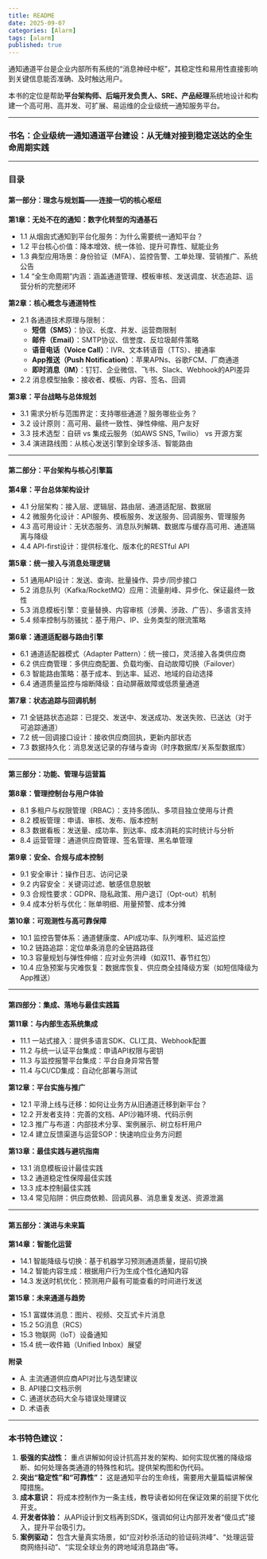 ```yaml
---
title: README
date: 2025-09-07
categories: [Alarm]
tags: [alarm]
published: true
---
```


通知通道平台是企业内部所有系统的“消息神经中枢”，其稳定性和易用性直接影响到关键信息能否准确、及时触达用户。

本书的定位是帮助**平台架构师、后端开发负责人、SRE、产品经理**系统地设计和构建一个高可用、高并发、可扩展、易运维的企业级统一通知服务平台。

---

### **书名：企业级统一通知通道平台建设：从无缝对接到稳定送达的全生命周期实践**

---

### **目录**

#### **第一部分：理念与规划篇——连接一切的核心枢纽**

**第1章：无处不在的通知：数字化转型的沟通基石**
*   1.1 从烟囱式通知到平台化服务：为什么需要统一通知平台？
*   1.2 平台核心价值：降本增效、统一体验、提升可靠性、赋能业务
*   1.3 典型应用场景：身份验证（MFA）、监控告警、工单处理、营销推广、系统公告
*   1.4 “全生命周期”内涵：涵盖通道管理、模板审核、发送调度、状态追踪、运营分析的完整闭环

**第2章：核心概念与通道特性**
*   2.1 各通道技术原理与限制：
    *   **短信（SMS）**：协议、长度、并发、运营商限制
    *   **邮件（Email）**：SMTP协议、信誉度、反垃圾邮件策略
    *   **语音电话（Voice Call）**：IVR、文本转语音（TTS）、接通率
    *   **App推送（Push Notification）**：苹果APNs、谷歌FCM、厂商通道
    *   **即时消息（IM）**：钉钉、企业微信、飞书、Slack、Webhook的API差异
*   2.2 消息模型抽象：接收者、模板、内容、签名、回调

**第3章：平台战略与总体规划**
*   3.1 需求分析与范围界定：支持哪些通道？服务哪些业务？
*   3.2 设计原则：高可用、最终一致性、弹性伸缩、用户友好
*   3.3 技术选型：自研 vs 集成云服务（如AWS SNS, Twilio） vs 开源方案
*   3.4 演进路线图：从核心发送引擎到全球多活、智能路由

---

#### **第二部分：平台架构与核心引擎篇**

**第4章：平台总体架构设计**
*   4.1 分层架构：接入层、逻辑层、路由层、通道适配层、数据层
*   4.2 微服务化设计：API服务、模板服务、发送服务、回调服务、管理服务
*   4.3 高可用设计：无状态服务、消息队列解耦、数据库与缓存高可用、通道隔离与降级
*   4.4 API-first设计：提供标准化、版本化的RESTful API

**第5章：统一接入与消息处理逻辑**
*   5.1 通用API设计：发送、查询、批量操作、异步/同步接口
*   5.2 消息队列（Kafka/RocketMQ）应用：流量削峰、异步化、保证最终一致性
*   5.3 消息模板引擎：变量替换、内容审核（涉黄、涉政、广告）、多语言支持
*   5.4 频率控制与防骚扰：基于用户、IP、业务类型的限流策略

**第6章：通道适配器与路由引擎**
*   6.1 通道适配器模式（Adapter Pattern）：统一接口，灵活接入各类供应商
*   6.2 供应商管理：多供应商配置、负载均衡、自动故障切换（Failover）
*   6.3 智能路由策略：基于成本、到达率、延迟、地域的自动选择
*   6.4 通道质量监控与熔断降级：自动屏蔽故障或低质量通道

**第7章：状态追踪与回调机制**
*   7.1 全链路状态追踪：已提交、发送中、发送成功、发送失败、已送达（对于可追踪通道）
*   7.2 统一回调接口设计：接收供应商回执，更新内部状态
*   7.3 数据持久化：消息发送记录的存储与查询（时序数据库/关系型数据库）

---

#### **第三部分：功能、管理与运营篇**

**第8章：管理控制台与用户体验**
*   8.1 多租户与权限管理（RBAC）：支持多团队、多项目独立使用与计费
*   8.2 模板管理：申请、审核、发布、版本控制
*   8.3 数据看板：发送量、成功率、到达率、成本消耗的实时统计与分析
*   8.4 运营管理：通道供应商管理、签名管理、黑名单管理

**第9章：安全、合规与成本控制**
*   9.1 安全审计：操作日志、访问记录
*   9.2 内容安全：关键词过滤、敏感信息脱敏
*   9.3 合规性要求：GDPR、隐私政策、用户退订（Opt-out）机制
*   9.4 成本分析与优化：账单明细、用量预警、成本分摊

**第10章：可观测性与高可靠保障**
*   10.1 监控告警体系：通道健康度、API成功率、队列堆积、延迟监控
*   10.2 链路追踪：定位单条消息的全链路路径
*   10.3 容量规划与弹性伸缩：应对业务洪峰（如双11、春节红包）
*   10.4 应急预案与灾难恢复：数据库恢复、供应商全挂降级方案（如短信降级为App推送）

---

#### **第四部分：集成、落地与最佳实践篇**

**第11章：与内部生态系统集成**
*   11.1 一站式接入：提供多语言SDK、CLI工具、Webhook配置
*   11.2 与统一认证平台集成：申请API权限与密钥
*   11.3 与监控报警平台集成：平台自身异常告警
*   11.4 与CI/CD集成：自动化部署与测试

**第12章：平台实施与推广**
*   12.1 平滑上线与迁移：如何让业务方从旧通道迁移到新平台？
*   12.2 开发者支持：完善的文档、API沙箱环境、代码示例
*   12.3 推广与布道：内部技术分享、案例展示、树立标杆用户
*   12.4 建立反馈渠道与运营SOP：快速响应业务方问题

**第13章：最佳实践与避坑指南**
*   13.1 消息模板设计最佳实践
*   13.2 通道稳定性保障最佳实践
*   13.3 成本控制最佳实践
*   13.4 常见陷阱：供应商依赖、回调风暴、消息重复发送、资源泄漏

---

#### **第五部分：演进与未来篇**

**第14章：智能化运营**
*   14.1 智能降级与切换：基于机器学习预测通道质量，提前切换
*   14.2 智能内容生成：根据用户行为生成个性化通知内容
*   14.3 发送时机优化：预测用户最有可能查看的时间进行发送

**第15章：未来通道与趋势**
*   15.1 富媒体消息：图片、视频、交互式卡片消息
*   15.2 5G消息（RCS）
*   15.3 物联网（IoT）设备通知
*   15.4 统一收件箱（Unified Inbox）展望

**附录**
*   A. 主流通道供应商API对比与选型建议
*   B. API接口文档示例
*   C. 通道状态码大全与错误处理建议
*   D. 术语表

---

### **本书特色建议：**

1.  **极强的实战性：** 重点讲解如何设计抗高并发的架构、如何实现优雅的降级熔断、如何处理各类通道的特殊性和坑。提供架构图和伪代码。
2.  **突出“稳定性”和“可靠性”：** 这是通知平台的生命线，需要用大量篇幅讲解保障措施。
3.  **成本意识：** 将成本控制作为一条主线，教导读者如何在保证效果的前提下优化开支。
4.  **开发者体验：** 从API设计到文档再到SDK，强调如何让内部开发者“傻瓜式”接入，提升平台吸引力。
5.  **案例驱动：** 包含大量真实场景，如“应对秒杀活动的验证码洪峰”、“处理运营商网络抖动”、“实现全球业务的跨地域消息路由”等。
